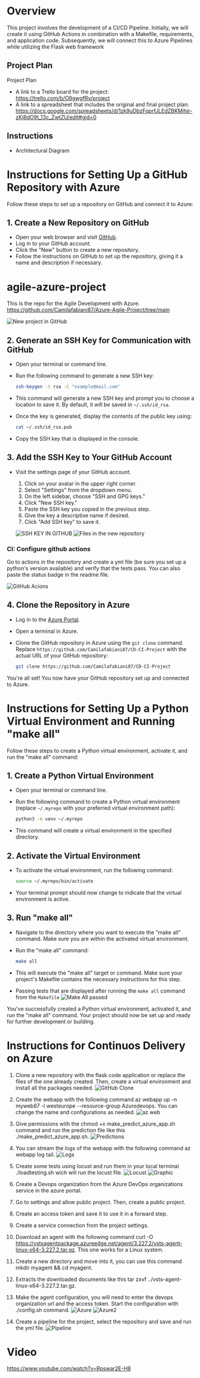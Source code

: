 # Overview
This project involves the development of a CI/CD Pipeline. Initially, we will create it using GitHub Actions in combination with a Makefile, requirements, and application code. Subsequently, we will connect this to Azure Pipelines while utilizing the Flask web framework


## Project Plan
Project Plan

* A link to a Trello board for the project: https://trello.com/b/O8gwgfRv/project
* A link to a spreadsheet that includes the original and final project plan: https://docs.google.com/spreadsheets/d/1zk9uDbzFqprfJLEdZBKMihjr-zKj8dO9t_13c_ZwtZU/edit#gid=0

## Instructions

 
* Architectural Diagram 


# Instructions for Setting Up a GitHub Repository with Azure

Follow these steps to set up a repository on GitHub and connect it to Azure:

## 1. Create a New Repository on GitHub

  - Open your web browser and visit [GitHub](https://github.com/).
  - Log in to your GitHub account.
  - Click the "New" button to create a new repository.
  - Follow the instructions on GitHub to set up the repository, giving it a name and description if necessary.

   # agile-azure-project
  This is the repo for the Agile Development with Azure. https://github.com/Camilafabiani87/Azure-Agile-Project/tree/main

  ![New project in GitHub](https://github.com/Camilafabiani87/CD-CI-Project/blob/main/img/image-4.png)
  

## 2. Generate an SSH Key for Communication with GitHub

  - Open your terminal or command line.
  - Run the following command to generate a new SSH key:

    ```bash
    ssh-keygen -t rsa -C "example@mail.com"
    ```

  - This command will generate a new SSH key and prompt you to choose a location to save it. By default, it will be saved in `~/.ssh/id_rsa`.

  - Once the key is generated, display the contents of the public key using:

    ```bash
    cat ~/.ssh/id_rsa.pub
    ```

  - Copy the SSH key that is displayed in the console.

## 3. Add the SSH Key to Your GitHub Account

  - Visit the settings page of your GitHub account.

    1. Click on your avatar in the upper right corner.
    2. Select "Settings" from the dropdown menu.
    3. On the left sidebar, choose "SSH and GPG keys."
    4. Click "New SSH key."
    5. Paste the SSH key you copied in the previous step.
    6. Give the key a descriptive name if desired.
    7. Click "Add SSH key" to save it.

    ![SSH KEY IN GITHUB](https://github.com/Camilafabiani87/CD-CI-Project/blob/main/img/image-5.png)
    ![Files in the new repository](https://github.com/Camilafabiani87/CD-CI-Project/blob/main/img/image-6.png)

### CI: Configure github actions

 Go to actions in the repository and create a yml file (be sure you set up a python's version available) and verify that the tests pass. You can also paste the status badge in the readme file.

 ![GitHub Acions](https://github.com/Camilafabiani87/CD-CI-Project/blob/main/img/image-7png.png)


## 4. Clone the Repository in Azure

  - Log in to the [Azure Portal](https://portal.azure.com/#home).

  - Open a terminal in Azure.

  - Clone the GitHub repository in Azure using the `git clone` command. Replace `https://github.com/Camilafabiani87/CD-CI-Project` with the actual URL of your GitHub repository:

    ```bash
    git clone https://github.com/Camilafabiani87/CD-CI-Project
    ```

You're all set! You now have your GitHub repository set up and connected to Azure. 


# Instructions for Setting Up a Python Virtual Environment and Running "make all"

Follow these steps to create a Python virtual environment, activate it, and run the "make all" command:

## 1. Create a Python Virtual Environment

  - Open your terminal or command line.

  - Run the following command to create a Python virtual environment (replace `~/.myrepo` with your preferred virtual environment path):

    ```bash
    python3 -m venv ~/.myrepo
    ```

  - This command will create a virtual environment in the specified directory.

## 2. Activate the Virtual Environment

  - To activate the virtual environment, run the following command:

    ```bash
    source ~/.myrepo/bin/activate
    ```

  - Your terminal prompt should now change to indicate that the virtual environment is active.

## 3. Run "make all"

  - Navigate to the directory where you want to execute the "make all" command. Make sure you are within the activated virtual environment.

  - Run the "make all" command:

    ```bash
    make all
    ```

  - This will execute the "make all" target or command. Make sure your project's Makefile contains the necessary instructions for this step.

* Passing tests that are displayed after running the `make all` command from the `Makefile`
![Make All passed](https://github.com/Camilafabiani87/CD-CI-Project/blob/main/img/image.png)

You've successfully created a Python virtual environment, activated it, and run the "make all" command. Your project should now be set up and ready for further development or building.

# Instructions for Continuos Delivery on Azure

 1. Clone a new repository with the flask code application or replace the files of the one already created. Then, create a virtual environment and install all the packages needed.
![GitHub Clone](https://github.com/Camilafabiani87/CD-CI-Project/blob/main/img/shhClone.png)

3. Create the webapp with the following command  az webapp up -n myweb87 -l westeurope --resource-group Azuredevops. You can change the name and configurations as needed.
![az web](https://github.com/Camilafabiani87/CD-CI-Project/blob/main/img/myweb87.png)

 4. Give permissions with the chmod +x make_predict_azure_app.sh command and run the prediction file like this ./make_predict_azure_app.sh.
![Predictions](https://github.com/Camilafabiani87/CD-CI-Project/blob/main/img/predict.png)

5. You can stream the logs of the webapp with the following command az webapp log tail.
![Logs](https://github.com/Camilafabiani87/CD-CI-Project/blob/main/img/logs.png)

 6. Create some tests using locust and run them in your local terminal ./loadtesting.sh wich will run the locust file.
![Locust](https://github.com/Camilafabiani87/CD-CI-Project/blob/main/img/locust.png)
![Graphic](https://github.com/Camilafabiani87/CD-CI-Project/blob/main/img/graphic-locust.png)

 7. Create a Devops organization from the Azure DevOps organizations service in the azure portal.
 8. Go to settings and allow public project. Then, create a public project.
 9. Create an access token and save it to use it in a forward step.
 10. Create a service connection from the project settings.
 11. Download an agent with the following command curl -O https://vstsagentpackage.azureedge.net/agent/3.227.2/vsts-agent-linux-x64-3.227.2.tar.gz. This one works for a Linux system.
 12. Create a new directory and move into it, you can use this command mkdir myagent && cd myagent.
 13. Extracts the downloaded documents like this tar zxvf ../vsts-agent-linux-x64-3.227.2.tar.gz.
 14. Make the agent configuration, you will need to enter the devops organization url and the access token. Start the configuration with ./config.sh command.
![Azure](https://github.com/Camilafabiani87/CD-CI-Project/blob/main/img/azure-pipelines1.png)
![Azure2](https://github.com/Camilafabiani87/CD-CI-Project/blob/main/img/azure-pipelines2.png)
15. Create a pipeline for the project, select the repository and save and run the yml file. 
![Pipeline](https://github.com/Camilafabiani87/CD-CI-Project/blob/main/img/pipeline-deploy.png)

# Video
https://www.youtube.com/watch?v=Rpswar2E-H8




